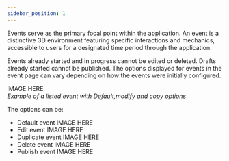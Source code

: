 ```yaml
---
sidebar_position: 1
---
```


Events serve as the primary focal point within the application. An event is a distinctive 3D environment featuring specific interactions and mechanics, accessible to users for a designated time period through the application.

Events already started and in progress cannot be edited or deleted. Drafts already started cannot be published.
The options displayed for events in the event page can vary depending on how the events were initially configured.

IMAGE HERE  \
*Example of a listed event with Default,modify and copy options*

The options can be:
- Default event IMAGE HERE
- Edit event  IMAGE HERE
- Duplicate event  IMAGE HERE
- Delete event  IMAGE HERE
- Publish event  IMAGE HERE

